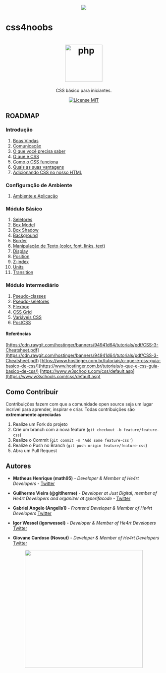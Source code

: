 <p align="center">
  <a href="https://github.com/he4rt/4noobs" target="_blank">
    <img src="./img/id-4noobs/header-4noobs.svg">
  </a>
</p>

# css4noobs

<h1 align="center"><img src="./img/logo-css.png" alt="php" width="120"></h1>

<p align="center">CSS básico para iniciantes.</p>

<p align="center">
  <a href="https://opensource.org/licenses/MIT">
    <img src="https://img.shields.io/badge/License-MIT-blue.svg" alt="License MIT">
  </a>
</p>

## ROADMAP

### Introdução

1. [Boas Vindas](/Introducao/boas-vindas.md)
2. [Comunicação](/Introducao/comunicacao.md)
3. [O que você precisa saber](/Introducao/o-que-voce-precisa-saber.md)
4. [O que é CSS](/Introducao/o-que-e-css.md)
5. [Como o CSS funciona](/Introducao/como-o-css-funciona.md)
6. [Quais as suas vantagens](/Introducao/quais-suas-vantagens.md)
7. [Adicionando CSS no nosso HTML](/Introducao/adicionando-css-no-html.md)

### Configuração de Ambiente

1. [Ambiente e Aplicação](/Ambiente/plugins.md)

### Módulo Básico

1. [Seletores](/Modulo-Basico/seletores.md)
2. [Box Model](/Modulo-Basico/box-model.md)
3. [Box Shadow](/Modulo-Basico/box-shadow.md)
4. [Background](/Modulo-Basico/background.md)
5. [Border](/Modulo-Basico/border.md)
6. [Manipulação de Texto (color, font, links, text)](/Modulo-Basico/manipulacao-texto.md)
7. [Display](/Modulo-Basico/display.md)
8. [Position](/Modulo-Basico/position.md)
9. [Z-index](/Modulo-Basico/z-index.md)
10. [Units](/Modulo-Basico/units.md)
11. [Transition](/Modulo-Basico/transition.md)

### Módulo Intermediário

1. [Pseudo-classes](/Modulo-Intermediario/pseudo-classes.md)
2. [Pseudo-seletores](/Modulo-Intermediario/pseudo-seletores.md)
3. [Flexbox](/Modulo-Intermediario/flexbox.md)
4. [CSS Grid](/Modulo-Intermediario/css-grid.md)
5. [Variáveis CSS](/Modulo-Intermediario/variables.md)
6. [PostCSS](/Modulo-Intermediario/postcss.md)

#### Referências

[https://cdn.rawgit.com/hostinger/banners/94941d64/tutorials/pdf/CSS-3-Cheatsheet.pdf](https://cdn.rawgit.com/hostinger/banners/94941d64/tutorials/pdf/CSS-3-Cheatsheet.pdf)
[https://www.hostinger.com.br/tutoriais/o-que-e-css-guia-basico-de-css/](https://www.hostinger.com.br/tutoriais/o-que-e-css-guia-basico-de-css/)
[https://www.w3schools.com/css/default.asp](https://www.w3schools.com/css/default.asp)

## Como Contribuir

Contribuições fazem com que a comunidade open source seja um lugar incrível para aprender, inspirar e criar. Todas contribuições
são **extremamente apreciadas**

1. Realize um Fork do projeto
2. Crie um branch com a nova feature (`git checkout -b feature/feature-css`)
3. Realize o Commit (`git commit -m 'Add some feature-css'`)
4. Realize o Push no Branch (`git push origin feature/feature-css`)
5. Abra um Pull Request

## Autores

- **Matheus Henrique (math95)** - _Developer & Member of He4rt Developers_ - [Twitter](https://twitter.com/math__95)

- **Guilherme Vieira (@gitlherme)** - _Developer at Just Digital, member of He4rt Developers and organizer at @perifacode_ - [Twitter](https://twitter.com/gitlherme)

- **Gabriel Angelo (Angells1)** - _Frontend Developer & Member of He4rt Developers_ [Twitter](https://twitter.com/edea_dinsid)

- **Igor Wessel (igorwessel)** - _Developer & Member of He4rt Developers_ [Twitter](https://twitter.com/igor_wessel)

- **Giovane Cardoso (Novout)** - _Developer & Member of He4rt Developers_ [Twitter](https://twitter.com/NovoutT)

<p align="center">
  <a href="https://github.com/he4rt/4noobs" target="_blank">
    <img src="./img/id-4noobs/footer-4noobs.svg" width="380">
  </a>
</p>
